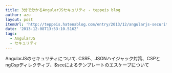 ```yaml
---
title: 3分で分かるAngularJSセキュリティ - teppeis blog
author: azu
layout: post
itemUrl: 'http://teppeis.hatenablog.com/entry/2013/12/angularjs-security'
date: '2013-12-08T13:53:10.516Z'
tags:
  - AngularJS
  - セキュリティ
---
```

AngularJSのセキュリティについて.
CSRF、JSONハイジャック対策、CSPとngCspディレクティブ、$sceによるテンプレートのエスケープについて
